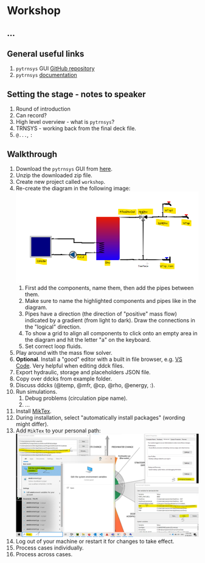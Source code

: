 # Workshop

## ...

## General useful links
1. `pytrnsys` GUI [GitHub repository](https://github.com/SPF-OST/pytrnsys_gui)
2. `pytrnsys` [documentation](https://pytrnsys.readthedocs.io/en/latest/index.html)

## Setting the stage - notes to speaker
1. Round of introduction
2. Can record?
3. High level overview - what is `pytrnsys`?
4. TRNSYS - working back from the final deck file.
5. `@...`, `:`

## Walkthrough

1. Download the `pytrnsys` GUI from [here](https://github.com/SPF-OST/pytrnsys_gui/releases/download/v0.10.23%2Bworkshop/pytrnsys-gui-v0.10.23+workshop-cd555fd-91d1822.zip).
2. Unzip the downloaded zip file.
3. Create new project called `workshop`.
4. Re-create the diagram in the following image:
   ![img.png](diagram.png)
   1. First add the components, name them, then add the pipes between them.
   2. Make sure to name the highlighted components and pipes like in the diagram.
   3. Pipes have a direction (the direction of "positive" mass flow) indicated by a gradient (from light to dark).
      Draw the connections in the "logical" direction.
   4. To show a grid to align all components to click onto an empty area in the diagram and hit the 
      letter "a" on the keyboard.
   5. Set correct loop fluids.
5. Play around with the mass flow solver.
6. **Optional**. Install a "good" editor with a built in file browser, e.g. [VS Code](https://code.visualstudio.com/sha/download?build=stable&os=win32-x64-user).
   Very helpful when editing ddck files.
7. Export hydraulic, storage and placeholders JSON file.
8. Copy over ddcks from example folder.
9. Discuss ddcks (@temp, @mfr, @cp, @rho, @energy, :).
10. Run simulations.
    1. Debug problems (circulation pipe name).
    2. ...
11. Install [MikTex](https://miktex.org/download/ctan/systems/win32/miktex/setup/windows-x64/basic-miktex-24.1-x64.exe).
12. During installation, select "automatically install packages" (wording might differ).
13. Add `MikTex` to your personal path:
    ![img_1.png](add_env_variable.png)
14. Log out of your machine or restart it for changes to take effect.
15. Process cases individually.
16. Process across cases.
